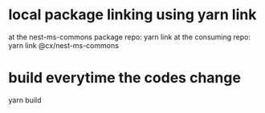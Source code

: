 # local package linking using yarn link
at the nest-ms-commons package repo: yarn link
at the consuming repo: yarn link @cx/nest-ms-commons

# build everytime the codes change
yarn build